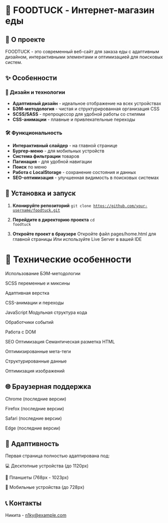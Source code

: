 # 🚚 FOODTUCK - Интернет-магазин еды


## 📖 О проекте

FOODTUCK - это современный веб-сайт для заказа еды с адаптивным дизайном, интерактивными элементами и оптимизацией для поисковых систем.

## ✨ Особенности

### 🎨 Дизайн и технологии
- **Адаптивный дизайн** - идеальное отображение на всех устройствах
- **БЭМ-методология** - чистая и структурированная организация CSS
- **SCSS/SASS** - препроцессор для удобной работы со стилями
- **CSS-анимации** - плавные и привлекательные переходы

### 🛠️ Функциональность
- **Интерактивный слайдер** - на главной странице
- **Бургер-меню** - для мобильных устройств
- **Система фильтрации** товаров
- **Пагинация** - для удобной навигации
- **Поиск** по меню
- **Работа с LocalStorage** - сохранение состояния и данных
- **SEO-оптимизация** - улучшенная видимость в поисковых системах

## 🚀 Установка и запуск

1. **Клонируйте репозиторий**
   <code>git clone https://github.com/your-username/foodtuck.git</code>

2. **Перейдите в директорию проекта**
    <code>cd foodtuck</code>

3. **Откройте проект в браузере**
Откройте файл pages/home.html для главной страницы
Или используйте Live Server в вашей IDE


# 🔧 Технические особенности

Использование БЭМ-методологии

SCSS переменные и миксины

Адаптивная верстка

CSS-анимации и переходы

JavaScript
Модульная структура кода

Обработчики событий

Работа с DOM

SEO Оптимизация
Семантическая разметка HTML

Оптимизированные мета-теги

Структурированные данные

Оптимизация изображений

## 🌐 Браузерная поддержка
Chrome (последние версии)

Firefox (последние версии)

Safari (последние версии)

Edge (последние версии)

## 📱 Адаптивность
Первая страница полностью адаптирована под:

💻 Десктопные устройства (до 1120px)

📱 Планшеты (768px - 1023px)

📱 Мобильные устройства (до 728px)

## 📞 Контакты
Никита - n1ky@example.com
